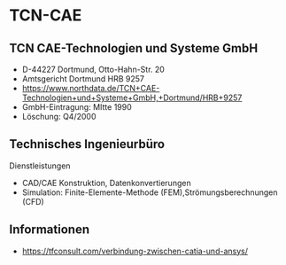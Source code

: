 # TCN-CAE

## TCN CAE-Technologien und Systeme GmbH
- D-44227 Dortmund, Otto-Hahn-Str. 20
- Amtsgericht Dortmund HRB 9257
- https://www.northdata.de/TCN+CAE-Technologien+und+Systeme+GmbH,+Dortmund/HRB+9257
- GmbH-Eintragung: MItte 1990
- Löschung: Q4/2000 

## Technisches Ingenieurbüro 
Dienstleistungen
- CAD/CAE Konstruktion, Datenkonvertierungen
- Simulation: Finite-Elemente-Methode (FEM),Strömungsberechnungen (CFD)

## Informationen
- https://tfconsult.com/verbindung-zwischen-catia-und-ansys/
